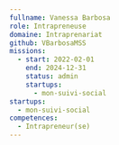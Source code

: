 ```yaml
---
fullname: Vanessa Barbosa
role: Intrapreneuse
domaine: Intraprenariat
github: VBarbosaMSS
missions:
  - start: 2022-02-01
    end: 2024-12-31
    status: admin
    startups:
      - mon-suivi-social
startups:
  - mon-suivi-social
competences:
  - Intrapreneur(se)
---
```

